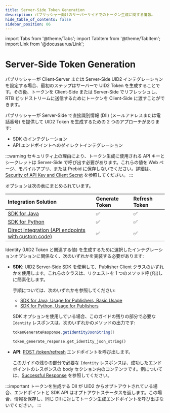 ```yaml
---
title: Server-Side Token Generation
description: パブリッシャー向けのサーバーサイドでのトークン生成に関する情報。
hide_table_of_contents: false
sidebar_position: 06
---
```


import Tabs from '@theme/Tabs';
import TabItem from '@theme/TabItem';
import Link from '@docusaurus/Link';

# Server-Side Token Generation

パブリッシャーが Client-Server または Server-Side UID2 インテグレーションを設定する場合、最初のステップはサーバーで UID2 Token を生成することです。その後、トークンを Client-Side または Server-Side でリフレッシュし、RTB ビッドストリームに送信するためにトークンを Client-Side に渡すことができます。

パブリッシャーが Server-Side で直接識別情報 (<Link href="../ref-info/glossary-uid#gl-dii">DII</Link>) (メールアドレスまたは電話番号) を提供して UID2 Token を生成するための 2 つのアプローチがあります:

- SDK のインテグレーション
- API エンドポイントへのダイレクトインテグレーション

:::warning
セキュリティ上の理由により、トークン生成に使用される API キーとシークレットは Server-Side で呼び出す必要があります。これらの値を Web ページ、モバイルアプリ、または Prebid に保存しないでください。詳細は、[Security of API Key and Client Secret](../getting-started/gs-credentials.md#security-of-api-key-and-client-secret) を参照してください。
:::

オプションは次の表にまとめられています。

| Integration Solution | Generate Token | Refresh Token |
| :--- | :--- | :--- |
| [SDK for Java](../sdks/sdk-ref-java.md) | ✅ | ✅ |
| [SDK for Python](../sdks/sdk-ref-python.md) | ✅ | ✅ |
| [Direct integration (API endpoints with custom code)](../endpoints/post-token-generate.md) | ✅ | ✅ |

<Link href="../ref-info/glossary-uid#gl-identity">Identity</Link> (UID2 Token と関連する値) を生成するために選択したインテグレーションオプションに関係なく、次のいずれかを実装する必要があります:

- **SDK**: UID2 Server-Side SDK を使用して、Publisher Client クラスのいずれかを使用します。これらのクラスは、リクエストを 1 つのメソッド呼び出しに簡素化します。

   手順については、次のいずれかを参照してください:
   
   - [SDK for Java, Usage for Publishers, Basic Usage](../sdks/sdk-ref-java.md#basic-usage)
   - [SDK for Python, Usage for Publishers](../sdks/sdk-ref-python.md#usage-for-publishers)

   SDK オプションを使用している場合、このガイドの残りの部分で必要な `Identity` レスポンスは、次のいずれかのメソッドの出力です:

   <Tabs groupId="language-selection">
   <TabItem value='java' label='Java'>

   ```java
   tokenGenerateResponse.getIdentityJsonString()
   ```

   </TabItem>
   <TabItem value='py' label='Python'>

   ```py
   token_generate_response.get_identity_json_string()
   ```

   </TabItem>
   </Tabs>

- **API**: [POST&nbsp;/token/refresh](../endpoints/post-token-refresh.md) エンドポイントを呼び出します。

  このガイドの残りの部分で必要な `Identity` レスポンスは、成功したエンドポイントのレスポンスの body セクション内のコンテンツです。例については、[Successful Response](../endpoints/post-token-generate.md#successful-response) を参照してください。
  
:::important
トークンを生成する DII が UID2 からオプトアウトされている場合、エンドポイントと SDK API はオプトアウトステータスを返します。この場合、情報を保存し、同じ DII に対してトークン生成エンドポイントを呼び出さないでください。
:::

